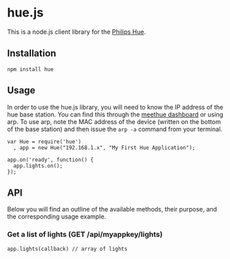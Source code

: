 # hue.js

This is a node.js client library for the [Philips Hue](http://www.meethue.com).

## Installation

    npm install hue

## Usage

In order to use the hue.js library, you will need to know the IP address of the
hue base station.  You can find this through the
[meethue dashboard](http://www.meethue.com/) or using arp.  To use arp, note the
MAC address of the device (written on the bottom of the base station) and then
issue the `arp -a` command from your terminal.

    var Hue = require('hue')
      , app = new Hue("192.168.1.x", "My First Hue Application");

    app.on('ready', function() {
      app.lights.on();
    });

## API

Below you will find an outline of the available methods, their purpose, and the
corresponding usage example.

### Get a list of lights (GET /api/myappkey/lights)

    app.lights(callback) // array of lights

